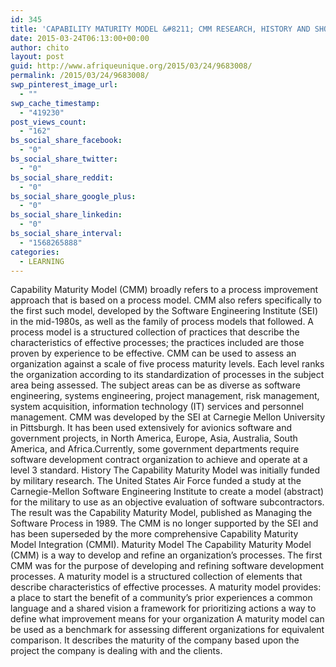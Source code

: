 ```yaml
---
id: 345
title: 'CAPABILITY MATURITY MODEL &#8211; CMM RESEARCH, HISTORY AND SHORT NOTES'
date: 2015-03-24T06:13:00+00:00
author: chito
layout: post
guid: http://www.afriqueunique.org/2015/03/24/9683008/
permalink: /2015/03/24/9683008/
swp_pinterest_image_url:
  - ""
swp_cache_timestamp:
  - "419230"
post_views_count:
  - "162"
bs_social_share_facebook:
  - "0"
bs_social_share_twitter:
  - "0"
bs_social_share_reddit:
  - "0"
bs_social_share_google_plus:
  - "0"
bs_social_share_linkedin:
  - "0"
bs_social_share_interval:
  - "1568265888"
categories:
  - LEARNING
---
```

Capability Maturity Model (CMM) broadly refers to a process improvement approach that is based on a process model. CMM also refers specifically to the first such model, developed by the Software Engineering Institute (SEI) in the mid-1980s, as well as the family of process models that followed. A process model is a structured collection of practices that describe the characteristics of effective processes; the practices included are those proven by experience to be effective. CMM can be used to assess an organization against a scale of five process maturity levels. Each level ranks the organization according to its standardization of processes in the subject area being assessed. The subject areas can be as diverse as software engineering, systems engineering, project management, risk management, system acquisition, information technology (IT) services and personnel management. CMM was developed by the SEI at Carnegie Mellon University in Pittsburgh. It has been used extensively for avionics software and government projects, in North America, Europe, Asia, Australia, South America, and Africa.Currently, some government departments require software development contract organization to achieve and operate at a level 3 standard. History The Capability Maturity Model was initially funded by military research. The United States Air Force funded a study at the Carnegie-Mellon Software Engineering Institute to create a model (abstract) for the military to use as an objective evaluation of software subcontractors. The result was the Capability Maturity Model, published as Managing the Software Process in 1989. The CMM is no longer supported by the SEI and has been superseded by the more comprehensive Capability Maturity Model Integration (CMMI). Maturity Model The Capability Maturity Model (CMM) is a way to develop and refine an organization&#8217;s processes. The first CMM was for the purpose of developing and refining software development processes. A maturity model is a structured collection of elements that describe characteristics of effective processes. A maturity model provides: a place to start the benefit of a community’s prior experiences a common language and a shared vision a framework for prioritizing actions a way to define what improvement means for your organization A maturity model can be used as a benchmark for assessing different organizations for equivalent comparison. It describes the maturity of the company based upon the project the company is dealing with and the clients.